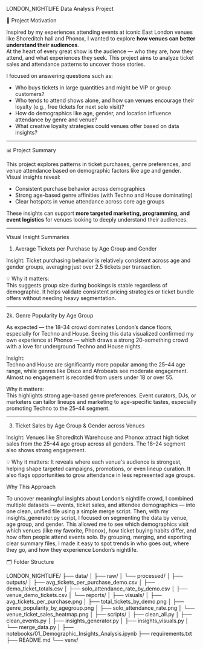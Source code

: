  LONDON_NIGHTLIFE Data Analysis Project

 🎯 Project Motivation

Inspired by my experiences attending events at iconic East London venues like Shoreditch hall and Phonox, I wanted to explore **how venues can better understand their audiences**.  
At the heart of every great show is the audience — who they are, how they attend, and what experiences they seek. This project aims to analyze ticket sales and attendance patterns to uncover those stories.  

I focused on answering questions such as:  
- Who buys tickets in large quantities and might be VIP or group customers?  
- Who tends to attend shows alone, and how can venues encourage their loyalty (e.g., free tickets for next solo visit)?  
- How do demographics like age, gender, and location influence attendance by genre and venue?  
- What creative loyalty strategies could venues offer based on data insights?

---

📊 Project Summary

This project explores patterns in ticket purchases, genre preferences, and venue attendance based on demographic factors like age and gender.  
Visual insights reveal:

- Consistent purchase behavior across demographics  
- Strong age-based genre affinities (with Techno and House dominating)  
- Clear hotspots in venue attendance across core age groups  

These insights can support **more targeted marketing, programming, and event logistics** for venues looking to deeply understand their audiences.

---

 Visual Insight Summaries

1. Average Tickets per Purchase by Age Group and Gender

Insight: 
Ticket purchasing behavior is relatively consistent across age and gender groups, averaging just over 2.5 tickets per transaction.

💡 Why it matters:  
This suggests group size during bookings is stable regardless of demographic. It helps validate consistent pricing strategies or ticket bundle offers without needing heavy segmentation.

---

2k. Genre Popularity by Age Group


As expected — the 18–34 crowd dominates London’s dance floors, especially for Techno and House. Seeing this data visualized confirmed my own experience at Phonox — which draws a strong 20-something crowd with a love for underground Techno and House nights.

Insight:  
Techno and House are significantly more popular among the 25–44 age range, while genres like Disco and Afrobeats see moderate engagement. Almost no engagement is recorded from users under 18 or over 55.

Why it matters:  
This highlights strong age-based genre preferences. Event curators, DJs, or marketers can tailor lineups and marketing to age-specific tastes, especially promoting Techno to the 25–44 segment.

---

 3. Ticket Sales by Age Group & Gender across Venues

Insight: 
Venues like Shoreditch Warehouse and Phonox attract high ticket sales from the 25–44 age group across all genders. The 18–24 segment also shows strong engagement.

💡 Why it matters: 
It reveals where each venue's audience is strongest, helping shape targeted campaigns, promotions, or even lineup curation. It also flags opportunities to grow attendance in less represented age groups.

Why This Approach

To uncover meaningful insights about London’s nightlife crowd, I combined multiple datasets — events, ticket sales, and attendee demographics — into one clean, unified file using a simple merge script. Then, with my insights_generator.py script, I focused on segmenting the data by venue, age group, and gender. This allowed me to see which demographics visit which venues (like my favorite, Phonox), how ticket buying habits differ, and how often people attend events solo. By grouping, merging, and exporting clear summary files, I made it easy to spot trends in who goes out, where they go, and how they experience London’s nightlife.

 
 🗂️ Folder Structure

LONDON_NIGHTLIFE/
├── data/
│ ├── raw/
│ └── processed/
│
├── outputs/
│ ├── avg_tickets_per_purchase_demo.csv
│ ├── demo_ticket_totals.csv
│ ├── solo_attendance_rate_by_demo.csv
│ ├── venue_demo_tickets.csv
│ └── reports/
│
├── visuals/
│ ├── avg_tickets_per_purchase.png
│ ├── total_tickets_by_demo.png
│ ├── genre_popularity_by_agegroup.png
│ ├── solo_attendance_rate.png
│ └── venue_ticket_sales_heatmap.png
│
├── scripts/
│ ├── clean_all.py
│ ├── clean_events.py
│ ├── insights_generator.py
│ ├── insights_visuals.py
│ └── merge_data.py
│
├── notebooks/01_Demographic_Insights_Analysis.ipynb
├── requirements.txt
├── README.md
└── venv/


